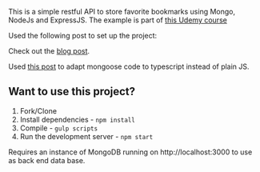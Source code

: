 This is a simple restful API to store favorite bookmarks using Mongo, NodeJs and ExpressJS. The example is part of [this Udemy course](https://www.udemy.com/curso-de-nodejs-y-angular-2-crea-webapps-con-el-mean-stack-2/learn/v4/overview)

Used the following post to set up the project:

Check out the [blog post](http://mherman.org/blog/2016/11/05/developing-a-restful-api-with-node-and-typescript/#.WB3zyeErJE4).

Used [this post](http://brianflove.com/2016/10/04/typescript-declaring-mongoose-schema-model/)
 to adapt mongoose code to typescript instead of plain JS.


## Want to use this project?

1. Fork/Clone
2. Install dependencies - `npm install`
3. Compile - `gulp scripts`
4. Run the development server - `npm start`

Requires an instance of MongoDB running on http://localhost:3000 to use as back end data base.

